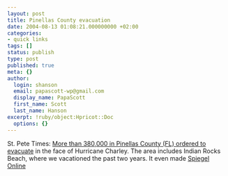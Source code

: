 ```yaml
---
layout: post
title: Pinellas County evacuation
date: 2004-08-13 01:08:21.000000000 +02:00
categories:
- quick links
tags: []
status: publish
type: post
published: true
meta: {}
author:
  login: shanson
  email: papascott-wp@gmail.com
  display_name: PapaScott
  first_name: Scott
  last_name: Hanson
excerpt: !ruby/object:Hpricot::Doc
  options: {}
---
```

<p>St. Pete Times: <a href="http://www.stpetetimes.com/2004/08/12/Weather/More_than_380_000_in_.shtml">More than 380,000 in Pinellas County (FL) ordered to evacuate</a> in the face of Hurricane Charley. The area includes Indian Rocks Beach, where we vacationed the past two years. It even made <a href="http://www.spiegel.de/panorama/0,1518,312900,00.html" title="Hurrikan-Alarm in Florida: 380.000 Menschen fliehen vor 'Charley'">Spiegel Online</a></p>
